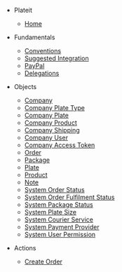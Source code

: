 * Plateit
  * [Home](/)

* Fundamentals
  * [Conventions](/fundamentals/conventions.md)
  * [Suggested Integration](/fundamentals/suggested-integration.md)
  * [PayPal](/fundamentals/paypal.md)
  * [Delegations](/fundamentals/delegations.md)

* Objects
  * [Company](/objects/company.md)
  * [Company Plate Type](/objects/company-plate-type.md)
  * [Company Plate](/objects/company-plate.md)
  * [Company Product](/objects/company-product.md)
  * [Company Shipping](/objects/company-shipping-option.md)
  * [Company User](/objects/company-user.md)
  * [Company Access Token](/objects/company-access-token.md)
  * [Order](/objects/order.md)
  * [Package](/objects/order-package.md)
  * [Plate](/objects/order-package-plate.md)
  * [Product](/objects/order-package-product.md)
  * [Note](/objects/order-package-note.md)
  * [System Order Status](/objects/system-order-status.md)
  * [System Order Fulfilment Status](/objects/system-order-status.md)
  * [System Package Status](/objects/system-package-status.md)
  * [System Plate Size](/objects/system-plate-size.md)
  * [System Courier Service](/objects/system-courier-service.md)
  * [System Payment Provider](/objects/system-payment-provider.md)
  * [System User Permission](/objects/system-user-permission.md)

* Actions
  * [Create Order](/actions/place-order.md)